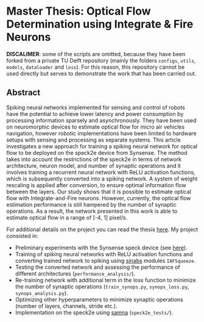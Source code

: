 # Master Thesis: Optical Flow Determination using Integrate & Fire Neurons
**DISCALIMER**: some of the scripts are omitted, because they have been forked from a private TU Delft repository (mainly the folders `configs`, `utils`, `models`, `dataloader` and `loss`). 
For this reason, this repository cannot be used directly but serves to demonstrate the work that has been carried out.

## Abstract

Spiking neural networks implemented for sensing and control of robots have the potential to achieve lower latency and power consumption by processing information sparsely and
asynchronously. They have been used on neuromorphic devices to estimate optical flow for micro air vehicles navigation, however robotic implementations have been limited to hardware setups
with sensing and processing as separate systems. This article investigates a new approach for training a spiking neural network for optical flow to be deployed on the speck2e device from
Synsense. The method takes into account the restrictions of the speck2e in terms of network architecture, neuron model, and number of synaptic operations and it involves training a
recurrent neural network with ReLU activation functions, which is subsequently converted into a spiking network. A system of weight rescaling is applied after conversion, to ensure optimal
information flow between the layers. Our study shows that it is possible to estimate optical flow with Integrate-and-Fire neurons. However, currently, the optical flow estimation performance is
still hampered by the number of synaptic operations. As a result, the network presented in this work is able to estimate optical flow in a range of [-4, 1] pixel/s.

For additional details on the project you can read the thesis [here](https://github.com/frabranca/master-thesis-final/blob/master/Optical_Flow_Determination_using_Neuromorphic_Hardware_with_Integrate_and_Fire_Neurons.pdf).
My project consisted in:

- Preliminary experiments with the Synsense speck device (see [here](https://github.com/frabranca/master-thesis-preliminary)).
- Training of spiking neural networks with ReLU activation functions and converting trained network to spiking using [sinabs](https://sinabs.readthedocs.io/en/v2.0.0/) modules `IAFSqueeze`.
- Testing the converted network and assessing the performance of different architectures (`performance_analysis/`).
- Re-training network with additional term in the loss function to minimize the number of synaptic operations (`train_synops.py`, `synops_loss.py`, `synops_analysis.py`).
- Optimizing other hyperparameters to minimize synaptic operations (number of layers, channels, stride etc.).
- Implementation on the speck2e using [samna](https://synsense-sys-int.gitlab.io/samna/) (`speck2e_tests/`).


